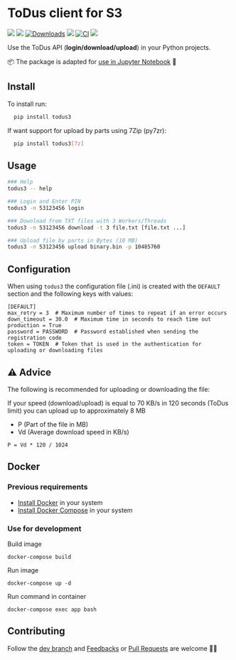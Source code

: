 # ToDus client for S3

[![](https://img.shields.io/pypi/v/todus3.svg)](https://pypi.org/project/todus3)
[![](https://img.shields.io/pypi/pyversions/todus3.svg)](
https://pypi.org/project/todus3)
[![Downloads](https://pepy.tech/badge/todus3)](https://pepy.tech/project/todus3)
[![](https://img.shields.io/pypi/l/todus3.svg)](https://pypi.org/project/todus3)
[![CI](https://github.com/oleksis/todus/actions/workflows/python-ci.yml/badge.svg)](https://github.com/oleksis/todus/actions/workflows/python-ci.yml)
[![](https://img.shields.io/badge/code%20style-black-000000.svg)](https://github.com/psf/black)

Use the ToDus API (**login/download/upload**) in your Python projects.

📦 The package is adapted for [use in Jupyter Notebook](https://github.com/oleksis/todus/blob/todus3/docs/todus3.ipynb) 📓

## Install

To install run:
```bash
  pip install todus3
```

If want support for upload by parts using 7Zip (py7zr):
```bash
  pip install todus3[7z]
```

## Usage
```bash
### Help
todus3 -- help

### Login and Enter PIN
todus3 -n 53123456 login

### Download from TXT files with 3 Workers/Threads
todus3 -n 53123456 download -t 3 file.txt [file.txt ...]

### Upload file by parts in Bytes (10 MB)
todus3 -n 53123456 upload binary.bin -p 10485760
```

## Configuration

When using `todus3` the configuration file (.ini) is created with the `DEFAULT` section and the following keys with values:

```
[DEFAULT]
max_retry = 3  # Maximum number of times to repeat if an error occurs
down_timeout = 30.0  # Maximum time in seconds to reach time out
production = True
password = PASSWORD  # Password established when sending the registration code
token = TOKEN  # Token that is used in the authentication for uploading or downloading files
```

## ⚠ Advice

The following is recommended for uploading or downloading the file:

If your speed (download/upload) is equal to 70 KB/s in 120 seconds (ToDus limit) you can upload up to approximately 8 MB

* P (Part of the file in MB)
* Vd (Average download speed in KB/s)

```
P = Vd * 120 / 1024
```

## Docker
### Previous requirements
* [Install Docker](https://docs.docker.com/engine/install/) in your system
* [Install Docker Compose](https://docs.docker.com/compose/install/) in your system

### Use for development
Build image
```shell
docker-compose build
```

Run image
```shell
docker-compose up -d
```

Run command in container
```shell
docker-compose exec app bash
```

## Contributing
Follow the [dev branch](https://github.com/oleksis/todus/tree/todus3) and [Feedbacks](https://github.com/oleksis/todus/issues) or [Pull Requests](https://github.com/oleksis/todus/pulls) are welcome 🙏🏾
